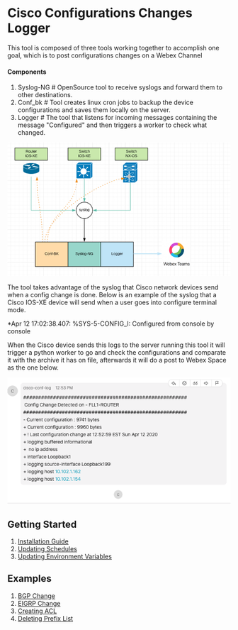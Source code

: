 # Cisco Configurations Changes Logger

This tool is composed of three tools working together to accomplish one goal, which is to post configurations changes on a Webex Channel

#### Components
  1. Syslog-NG # OpenSource tool to receive syslogs and forward them to other destinations.
  2. Conf_bk # Tool creates linux cron jobs to backup the device configurations and saves them locally on the server.
  3. Logger # The tool that listens for incoming messages containing the message "Configured" and then triggers a worker to check what changed.

![](docs/images/proccess_flow.jpg)


The tool takes advantage of the syslog that Cisco network devices send when a config change is done. Below is an example of the syslog that a Cisco IOS-XE device will send when a user goes into configure terminal mode.

*Apr 12 17:02:38.407: %SYS-5-CONFIG_I: Configured from console by console

When the Cisco device sends this logs to the server running this tool it will trigger a python worker to go and check the configurations and comparate it with the archive it has on file, afterwards it will do a post to Webex Space as the one below.

![](docs/images/webhook_post.png)

## Getting Started
  1. [Installation Guide](docs/installation.md)
  2. [Updating Schedules](docs/updating_schedules.md)
  3. [Updating Environment Variables](docs/updating_env_variables.md)

## Examples
  1. [BGP Change](docs/images/bgp_change.png)
  2. [EIGRP Change]()
  3. [Creating ACL]()
  4. [Deleting Prefix List]()